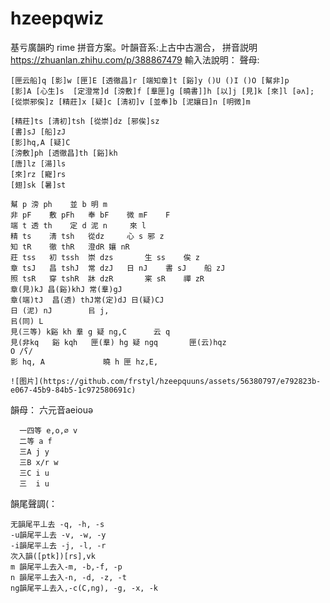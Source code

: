 
# hzeepqwiz
基亏廣韻旳 rime 拼音方案。叶韻音系:上古中古溷合，
拼音説明 https://zhuanlan.zhihu.com/p/388867479
輸入法說明：
  聲母:

    [匣云船]q [影]w [匣]E [透徹昌]r [端知章]t [谿]y ()U ()I ()O [幫非]p 
    [影]A [心生]s  [定澄常]d [滂敷]f [羣匣]g [曉書]]h [以]j [見]k [來]l [əʌ];
    [從崇邪俟]z [精莊]x [疑]c [淸初]v [並奉]b [泥孃日]n [明微]m

    [精莊]ts [淸初]tsh [從崇]dz [邪俟]sz
    [書]sJ [船]zJ
    [影]hq,A [疑]C
    [滂敷]ph [透徹昌]th [谿]kh  
    [唐]lz [湯]ls
    [來]rz [寵]rs
    [翅]sk [暑]st

	幫 p	滂 ph	並 b	明 m		
	非 pF	敷 pFh	奉 bF	微 mF	F	
	端 t	透 th	定 d	泥 n		來 l
	精 ts	淸 tsh	從dz		心 s	邪 z
	知 tR	徹 thR	澄dR	孃 nR		
	莊 tss	初 tssh	崇 dzs		生 ss	俟 z
	章 tsJ	昌 tshJ	常 dzJ	日 nJ	書 sJ	船 zJ
	照 tsR	穿 tshR	牀 dzR		宷 sR	禪 zR
	章(見)kJ 昌(谿)khJ 常(羣)gJ
	章(端)tJ	昌(透) thJ常(定)dJ 日(疑)CJ
	日 (泥) nJ		㠯 j,
	㠯(同) L
	見(三等) k谿 kh	羣 g	疑 ng,C		云 q
	見(非kq	谿 kqh	匣(羣) hg	疑 ngq		匣(云)hqz
	O /ʕ/
	影 hq, A				曉 h	匣 hz,E,

	![图片](https://github.com/frstyl/hzeepquuns/assets/56380797/e792823b-e067-45b9-84b5-1c972580691c)

  
  
  韻母：
      六元音aeiouə


      一四等 e,o,∅ v
      二等 a f
      三A j y
      三B x/r w
      三C i u
      三  i u

      

韻尾聲調(：

    无韻尾平丄去 -q, -h, -s
    -u韻尾平丄去 -v, -w, -y
    -i韻尾平丄去 -j, -l, -r
    次入韻([ptk])[rs],vk
    m 韻尾平丄去入-m, -b,-f, -p
    n 韻尾平丄去入-n, -d, -z, -t
    ng韻尾平丄去入,-c(C,ng), -g, -x, -k
    

